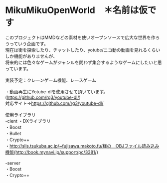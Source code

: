 # MikuMikuOpenWorld　＊名前は仮です<br>
このプロジェクトはMMDなどの素材を使いオープンソースで広大な世界を作ろうっていう企画です。<br>
現在は街を探索したり、チャットしたり、yotube/ニコ動の動画を見れるくらいしか機能がありませんが、<br>
将来的には色々なゲームがジャンルを問わず集合するようなゲームにしたいと思っています。<br>
<br>
実装予定：クレーンゲーム機能、レースゲーム<br>
<br>
・動画再生にYotube-dlを使用させて頂いています。(https://github.com/rg3/youtube-dl/)<br>
対応サイト→https://github.com/rg3/youtube-dl/<br>
<br>
使用ライブラリ<br>
-cient
・DXライブラリ<br>
・Boost<br>
・Bullet<br>
・Crypto++<br>
・http://slis.tsukuba.ac.jp/~fujisawa.makoto.fu/様の　OBJファイル読み込み機能(http://book.mynavi.jp/support/pc/3381/)<br>
<br>
-server<br>
・Boost<br>
・Crypto++<br>
